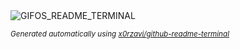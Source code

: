 
<div align="justify">
<picture>
    <source media="(prefers-color-scheme: dark)" srcset="https://i.ibb.co/TghH3VK/output-gif.gif">
    <source media="(prefers-color-scheme: light)" srcset="https://i.ibb.co/TghH3VK/output-gif.gif">
    <img alt="GIFOS_README_TERMINAL" src="https://i.ibb.co/TghH3VK/output-gif.gif">
</picture>

<sub><i>Generated automatically using [x0rzavi/github-readme-terminal](https://github.com/x0rzavi/github-readme-terminal)</i></sub>

</div>
    